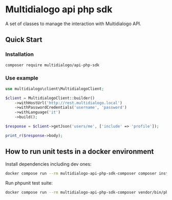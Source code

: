 # Multidialogo api php sdk

A set of classes to manage the interaction with Multidialogo API.

## Quick Start

### Installation
```bash
composer require multidialogo/api-php-sdk
```

### Use example
```php
use multidialogo\client\MultidialogoClient;

$client = MultidialogoClient::builder()
    ->withHostUrl('http://rest.multidialogo.local')
    ->withPasswordCredentials('username', 'password')
    ->withLanguage('it')
    ->build();

$response = $client->getJson('users/me', ['include' => 'profile']);

print_r($response->body);
```


## How to run unit tests in a docker environment

Install dependencies including dev ones:

```bash
docker compose run --rm multidialogo-api-php-sdk-composer composer install
```

Run phpunit test suite:

```bash
docker compose run --rm multidialogo-api-php-sdk-composer vendor/bin/phpunit .
```

